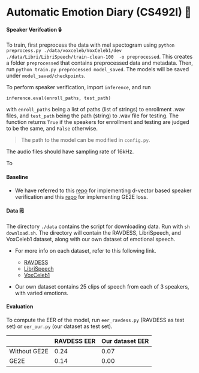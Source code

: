 # Automatic Emotion Diary (CS492I) 📖
#### Speaker Verifcation 🔒

To train, first preprocess the data with mel spectogram using `python preprocess.py ./data/voxceleb/VoxCeleb1/dev ./data/Libri/LibriSpeech/train-clean-100  -o preprocessed`. This creates a folder `preprocessed` that contains preprocessed data and metadata.
Then, run `python train.py preprocessed model_saved`. The models will be saved under `model_saved/checkpoints`.

To perform speaker verification, import `inference`, and run
```
inference.eval(enroll_paths, test_path)
```
with `enroll_paths` being a list of paths (list of strings) to enrollment .wav files, and `test_path` being the path (string) to .wav file for testing. The function returns `True` if the speakers for enrollment and testing are judged to be the same, and `False` otherwise.
> The path to the model can be modified in `config.py`.

The audio files should have sampling rate of 16kHz.

To 

#### Baseline

- We have referred to this [repo](https://github.com/jymsuper/SpeakerRecognition_tutorial) for implementing d-vector based speaker verification and this [repo](https://github.com/yistLin/dvector) for implementing GE2E loss.

#### Data 🗒️
The directory `./data` contains the script for downloading data. Run with `sh download.sh`. The directory will contain the RAVDESS, LibriSpeech, and VoxCeleb1 dataset, along with our own dataset of emotional speech.

- For more info on each dataset, refer to this following link.
     - [RAVDESS](https://zenodo.org/record/1188976)
     - [LibriSpeech](https://www.openslr.org/12/)
     - [VoxCeleb1](https://www.robots.ox.ac.uk/~vgg/data/voxceleb/vox1.html)

- Our own dataset contains 25 clips of speech from each of 3 speakers, with varied emotions.

#### Evaluation

To compute the EER of the model, run `eer_ravdess.py` (RAVDESS as test set) or `eer_our.py` (our dataset as test set).

|             | RAVDESS EER | Our dataset EER |
|-------------|-------------|-----------------|
| Without GE2E| 0.24        | 0.07            |
| GE2E        | 0.14        | 0.00            |

